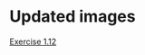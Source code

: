 # Updated images

[Exercise
1.12](https://github.com/tuukkalai/devops/blob/main/1/12/Dockerfile.updated)

